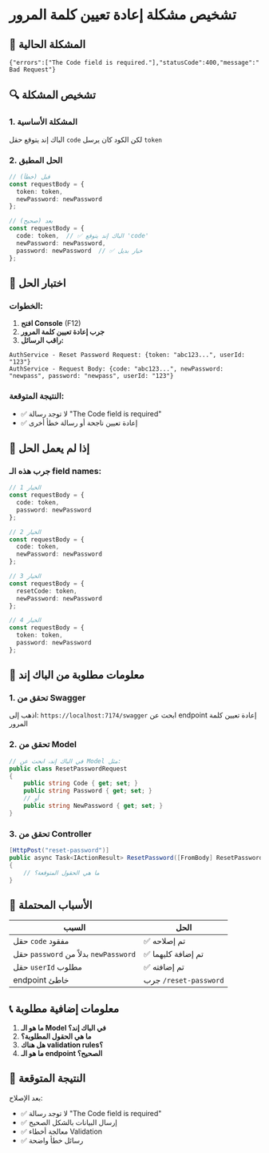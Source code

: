 # تشخيص مشكلة إعادة تعيين كلمة المرور

## 🚨 المشكلة الحالية
```
{"errors":["The Code field is required."],"statusCode":400,"message":" Bad Request"}
```

## 🔍 تشخيص المشكلة

### 1. المشكلة الأساسية
الباك إند يتوقع حقل `code` لكن الكود كان يرسل `token`

### 2. الحل المطبق
```typescript
// قبل (خطأ)
const requestBody = {
  token: token,
  newPassword: newPassword
};

// بعد (صحيح)
const requestBody = {
  code: token,  // ✅ الباك إند يتوقع 'code'
  newPassword: newPassword,
  password: newPassword  // ✅ خيار بديل
};
```

## 🧪 اختبار الحل

### الخطوات:
1. **افتح Console** (F12)
2. **جرب إعادة تعيين كلمة المرور**
3. **راقب الرسائل:**

```
AuthService - Reset Password Request: {token: "abc123...", userId: "123"}
AuthService - Request Body: {code: "abc123...", newPassword: "newpass", password: "newpass", userId: "123"}
```

### النتيجة المتوقعة:
- ✅ لا توجد رسالة "The Code field is required"
- ✅ إعادة تعيين ناجحة أو رسالة خطأ أخرى

## 🔧 إذا لم يعمل الحل

### جرب هذه الـ field names:

```typescript
// الخيار 1
const requestBody = {
  code: token,
  password: newPassword
};

// الخيار 2
const requestBody = {
  code: token,
  newPassword: newPassword
};

// الخيار 3
const requestBody = {
  resetCode: token,
  newPassword: newPassword
};

// الخيار 4
const requestBody = {
  token: token,
  password: newPassword
};
```

## 📝 معلومات مطلوبة من الباك إند

### 1. تحقق من Swagger
اذهب إلى: `https://localhost:7174/swagger`
ابحث عن endpoint إعادة تعيين كلمة المرور

### 2. تحقق من Model
```csharp
// في الباك إند، ابحث عن Model مثل:
public class ResetPasswordRequest
{
    public string Code { get; set; }
    public string Password { get; set; }
    // أو
    public string NewPassword { get; set; }
}
```

### 3. تحقق من Controller
```csharp
[HttpPost("reset-password")]
public async Task<IActionResult> ResetPassword([FromBody] ResetPasswordRequest request)
{
    // ما هي الحقول المتوقعة؟
}
```

## 🎯 الأسباب المحتملة

| السبب | الحل |
|-------|------|
| حقل `code` مفقود | ✅ تم إصلاحه |
| حقل `password` بدلاً من `newPassword` | ✅ تم إضافة كليهما |
| حقل `userId` مطلوب | ✅ تم إضافته |
| endpoint خاطئ | جرب `/reset-password` |

## 📞 معلومات إضافية مطلوبة

1. **ما هو الـ Model في الباك إند؟**
2. **ما هي الحقول المطلوبة؟**
3. **هل هناك validation rules؟**
4. **ما هو الـ endpoint الصحيح؟**

## 🚀 النتيجة المتوقعة

بعد الإصلاح:
- ✅ لا توجد رسالة "The Code field is required"
- ✅ إرسال البيانات بالشكل الصحيح
- ✅ معالجة أخطاء Validation
- ✅ رسائل خطأ واضحة 
